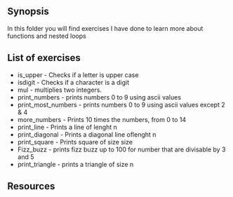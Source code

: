## Synopsis
In this folder you will find exercises I have done to learn more about functions and nested loops

## List of exercises
+ is_upper - Checks if a letter is upper case
+ isdigit - Checks if a character is a digit
+ mul - multiplies two integers.
+ print_numbers - prints numbers 0 to 9 using ascii values
+ print_most_numbers - prints numbers 0 to 9 using ascii values except 2 & 4
+ more_numbers - Prints 10 times the numbers, from 0 to 14
+ print_line - Prints a line of lenght n
+ print_diagonal - Prints a diagonal line oflenght n
+ print_square - Prints square of size size
+ Fizz_buzz - prints fizz buzz up to 100 for number that are divisable by 3 and 5
+ print_triangle - prints a triangle of size n

## Resources